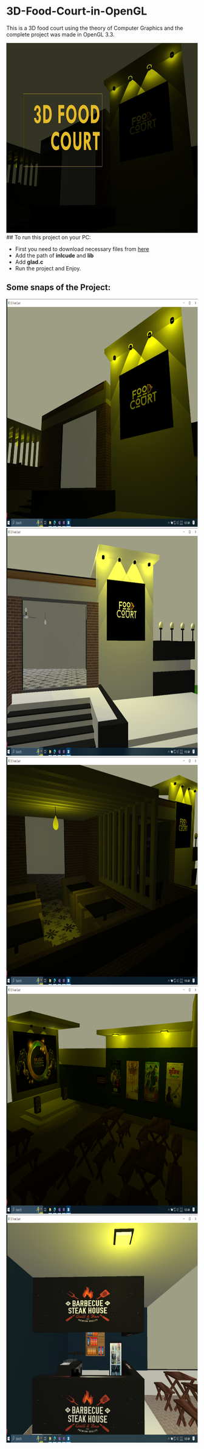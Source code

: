 # 3D-Food-Court-in-OpenGL
This is a 3D food court using the theory of Computer Graphics and the complete project was made in OpenGL 3.3.


<img src="https://github.com/RIfatArefin32/3D-Food-Court-in-OpenGL/blob/main/Snapshots/3D%20Food%20Court.jpg"  width="800" height="500">
## To run this project on your PC:
<ul>
  <li>First you need to download necessary files from <a href="https://github.com/RIfatArefin32/OpenGL-necessary-setup-files">here</a></li>
  <li>Add the path of <b>inlcude</b> and <b>lib</b></li>
  <li>Add <b>glad.c</b></li>
  <li>Run the project and Enjoy.</li>
</ul>

## Some snaps of the Project:

<img src="https://github.com/RIfatArefin32/3D-Food-Court-in-OpenGL/blob/main/Snapshots/Screenshot%20(21).png"  width="1200" height="600">
<img src="https://github.com/RIfatArefin32/3D-Food-Court-in-OpenGL/blob/main/Snapshots/Screenshot%20(6).png"  width="1200" height="600">
<img src="https://github.com/RIfatArefin32/3D-Food-Court-in-OpenGL/blob/main/Snapshots/Screenshot%20(8).png"  width="1200" height="600">
<img src="https://github.com/RIfatArefin32/3D-Food-Court-in-OpenGL/blob/main/Snapshots/Screenshot%20(19).png"  width="1200" height="600">
<img src="https://github.com/RIfatArefin32/3D-Food-Court-in-OpenGL/blob/main/Snapshots/Screenshot%20(15).png"  width="1200" height="600">
